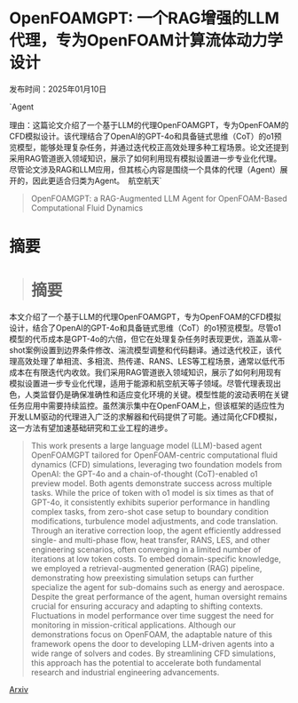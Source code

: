 # OpenFOAMGPT: 一个RAG增强的LLM代理，专为OpenFOAM计算流体动力学设计

发布时间：2025年01月10日

`Agent

理由：这篇论文介绍了一个基于LLM的代理OpenFOAMGPT，专为OpenFOAM的CFD模拟设计。该代理结合了OpenAI的GPT-4o和具备链式思维（CoT）的o1预览模型，能够处理复杂任务，并通过迭代校正高效处理多种工程场景。论文还提到采用RAG管道嵌入领域知识，展示了如何利用现有模拟设置进一步专业化代理。尽管论文涉及RAG和LLM应用，但其核心内容是围绕一个具体的代理（Agent）展开的，因此更适合归类为Agent。` `航空航天`

> OpenFOAMGPT: a RAG-Augmented LLM Agent for OpenFOAM-Based Computational Fluid Dynamics

# 摘要

> # 摘要
本文介绍了一个基于LLM的代理OpenFOAMGPT，专为OpenFOAM的CFD模拟设计，结合了OpenAI的GPT-4o和具备链式思维（CoT）的o1预览模型。尽管o1模型的代币成本是GPT-4o的六倍，但它在处理复杂任务时表现更优，涵盖从零-shot案例设置到边界条件修改、湍流模型调整和代码翻译。通过迭代校正，该代理高效处理了单相流、多相流、热传递、RANS、LES等工程场景，通常以低代币成本在有限迭代内收敛。我们采用RAG管道嵌入领域知识，展示了如何利用现有模拟设置进一步专业化代理，适用于能源和航空航天等子领域。尽管代理表现出色，人类监督仍是确保准确性和适应变化环境的关键。模型性能的波动表明在关键任务应用中需要持续监控。虽然演示集中在OpenFOAM上，但该框架的适应性为开发LLM驱动的代理进入广泛的求解器和代码提供了可能。通过简化CFD模拟，这一方法有望加速基础研究和工业工程的进步。

> This work presents a large language model (LLM)-based agent OpenFOAMGPT tailored for OpenFOAM-centric computational fluid dynamics (CFD) simulations, leveraging two foundation models from OpenAI: the GPT-4o and a chain-of-thought (CoT)-enabled o1 preview model. Both agents demonstrate success across multiple tasks. While the price of token with o1 model is six times as that of GPT-4o, it consistently exhibits superior performance in handling complex tasks, from zero-shot case setup to boundary condition modifications, turbulence model adjustments, and code translation. Through an iterative correction loop, the agent efficiently addressed single- and multi-phase flow, heat transfer, RANS, LES, and other engineering scenarios, often converging in a limited number of iterations at low token costs. To embed domain-specific knowledge, we employed a retrieval-augmented generation (RAG) pipeline, demonstrating how preexisting simulation setups can further specialize the agent for sub-domains such as energy and aerospace. Despite the great performance of the agent, human oversight remains crucial for ensuring accuracy and adapting to shifting contexts. Fluctuations in model performance over time suggest the need for monitoring in mission-critical applications. Although our demonstrations focus on OpenFOAM, the adaptable nature of this framework opens the door to developing LLM-driven agents into a wide range of solvers and codes. By streamlining CFD simulations, this approach has the potential to accelerate both fundamental research and industrial engineering advancements.

[Arxiv](https://arxiv.org/abs/2501.06327)